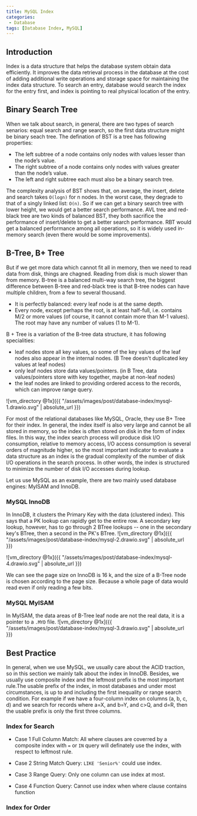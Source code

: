 ```yaml
---
title: MySQL Index
categories:
 - Database
tags: [Database Index, MySQL]
---
```


## Introduction
Index is a data structure that helps the database system obtain data efficiently. It improves the data retrieval process in the database at the cost of adding additional write operations and storage space for maintaining the index data structure. To search an entry, database would search the index for the entry first, and index is pointing to real physical location of the entry.


## Binary Search Tree
When we talk about search, in general, there are two types of search senarios: equal search and range search, so the first data structure might be binary seach tree. The defination of BST is a tree has following properties:
* The left subtree of a node contains only nodes with values lesser than the node’s value.
* The right subtree of a node contains only nodes with values greater than the node’s value.
* The left and right subtree each must also be a binary search tree.

The complexity analysis of BST shows that, on average, the insert, delete and search takes `O(logn)` for n nodes. In the worst case, they degrade to that of a singly linked list: `O(n)`. So if we can get a binary search tree with lower height, we would get a better search performance. AVL tree and red-black tree are two kinds of balanced BST, they both sacrifice the performance of insert/delete to get a better search performance. RBT would get a balanced performance among all operations, so it is widely used in-memory search (even there would be some improvements).  

## B-Tree, B+ Tree
But if we get more data which cannot fit all in memory, then we need to read data from disk, things are chagned. Reading from disk is much slower than from memory. B-tree is a balanced multi-way search tree, the biggest difference between B-tree and red-black tree is that B-tree nodes can have multiple children, from a few to several thousand.
* It is perfectly balanced: every leaf node is at the same depth.
* Every node, except perhaps the root, is at least half-full, i.e. contains M/2 or more values (of course, it cannot contain more than M-1 values). The root may have any number of values (1 to M-1).

B + Tree is a variation of the B-tree data structure, it has following specialities:
* leaf nodes store all key values, so some of the key values of the leaf nodes also appear in the internal nodes. (B Tree doesn't duplicated key values at leaf nodes)
* only leaf nodes store data values/pointers. (in B Tree, data values/pointers store with key together, maybe at non-leaf nodes)
* the leaf nodes are linked to providing ordered access to the records, which can improve range query. 

![vm_directory @1x]({{ "/assets/images/post/database-index/mysql-1.drawio.svg" | absolute_url }})

For most of the relational databases like MySQL, Oracle, they use B+ Tree for their index. In general, the index itself is also very large and cannot be all stored in memory, so the index is often stored on disk in the form of index files. In this way, the index search process will produce disk I/O consumption, relative to memory access, I/O access consumption is several orders of magnitude higher, so the most important indicator to evaluate a data structure as an index is the gradual complexity of the number of disk I/O operations in the search process. In other words, the index is structured to minimize the number of disk I/O accesses during lookup.

Let us use MySQL as an example, there are two mainly used database engines: MyISAM and InnoDB.



### MySQL InnoDB
In InnoDB, it clusters the Primary Key with the data (clustered index). This says that a PK lookup can rapidly get to the entire row. A secondary key lookup, however, has to go through 2 BTree lookups -- one in the secondary key's BTree, then a second in the PK's BTree.
![vm_directory @1x]({{ "/assets/images/post/database-index/mysql-2.drawio.svg" | absolute_url }})


![vm_directory @1x]({{ "/assets/images/post/database-index/mysql-4.drawio.svg" | absolute_url }})

We can see the page size on InnoDB is 16 k, and the size of a B-Tree node is chosen according to the page size. Because a whole page of data would read even if only reading a few bits.



### MySQL MyISAM
In MyISAM, the data areas of B-Tree leaf node are not the real data, it is a pointer to a `.MYD` file.
![vm_directory @1x]({{ "/assets/images/post/database-index/mysql-3.drawio.svg" | absolute_url }})


## Best Practice
In general, when we use MySQL, we usually care about the ACID traction, so in this section we mainly talk about the index in InnoDB. Besides, we usually use composite index and the leftmost prefix is the most important rule.The usable prefix of the index, in most databases and under most circumstances, is up to and including the first inequality or range search condition. For example if we have a four-column index on columns (a, b, c, d) and we search for records where a=X, and b=Y, and c>Q, and d=R, then the usable prefix is only the first three columns.

### Index for Search

* Case 1 Full Column Match: All where clauses are coverred by a composite index with `=` or `IN` query will definately use the index, with respect to leftmost rule.

* Case 2 String Match Query: `LIKE 'Senior%'` could use index.

* Case 3 Range Query: Only one column can use index at most.

* Case 4 Function Query: Cannot use index when where clause contains function 

### Index for Order








